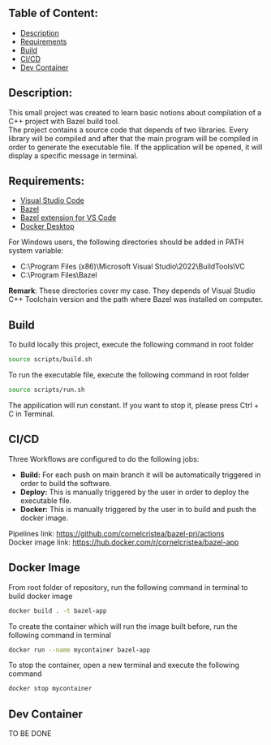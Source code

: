 ## Table of Content:
- [Description](#description)
- [Requirements](#requirements)
- [Build](#build)
- [CI/CD](#cicd)
- [Dev Container](#docker-container)

## Description:
This small project was created to learn basic notions about compilation of a C++ project with Bazel build tool.</br>
The project contains a source code that depends of two libraries. Every library will be compiled and after that the main program will be compiled in order to generate the executable file.
If the application will be opened, it will display a specific message in terminal.

## Requirements:
- [Visual Studio Code](https://code.visualstudio.com/download)
- [Bazel](https://bazel.build/install)
- [Bazel extension for VS Code](https://marketplace.visualstudio.com/items?itemName=BazelBuild.vscode-bazel)
- [Docker Desktop](https://www.docker.com/products/docker-desktop/)

For Windows users, the following directories should be added in PATH system variable:
- C:\Program Files (x86)\Microsoft Visual Studio\2022\BuildTools\VC
- C:\Program Files\Bazel

<b>Remark</b>: These directories cover my case. They depends of Visual Studio C++ Toolchain version and the path where Bazel was installed on computer.

## Build
To build locally this project, execute the following command in root folder
```bash
source scripts/build.sh
```
To run the executable file, execute the following command in root folder
```bash
source scripts/run.sh
```
The appilication will run constant. If you want to stop it, please press Ctrl + C in Terminal.

## CI/CD
Three Workflows are configured to do the following jobs:
- <b>Build:</b> For each push on main branch it will be automatically triggered in order to build the software.
- <b>Deploy:</b> This is manually triggered by the user in order to deploy the executable file.
- <b>Docker:</b> This is manually triggered by the user in to build and push the docker image.

Pipelines link: https://github.com/cornelcristea/bazel-prj/actions
</br>
Docker image link: https://hub.docker.com/r/cornelcristea/bazel-app

## Docker Image
From root folder of repository, run the following command in terminal to build docker image
```bash
docker build . -t bazel-app
```
To create the container which will run the image built before, run the following command in terminal
```bash
docker run --name mycontainer bazel-app 
```
To stop the container, open a new terminal and execute the following command
```bash
docker stop mycontainer
```

## Dev Container
TO BE DONE
